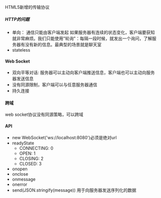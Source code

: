 HTML5新增的传输协议

##### HTTP的问题
- 单向： 通信只能由客户端发起
如果服务器有连续的状态变化，客户端要获知就非常麻烦。我们只能使用"轮询"：每隔一段时候，就发出一个询问，了解服务器有没有新的信息。最典型的场景就是聊天室
- stateless

#### Web Socket
- 双向平等对话: 服务器可以主动向客户端推送信息，客户端也可以主动向服务器发送信息
- 没有同源限制，客户端可以与任意服务器通信
- 持久连接

#### 跨域
web socket协议没有同源策略，可以跨域

#### API
- new WebSocket('ws://localhost:8080')必须是绝对url
- readyState
  - CONNECTING: 0
  - OPEN: 1
  - CLOSING: 2
  - CLOSED: 3
- onopen
- onclose
- onmessage
- onerror
- send(JSON.stringify(message)) 用于向服务器发送序列化的数据
